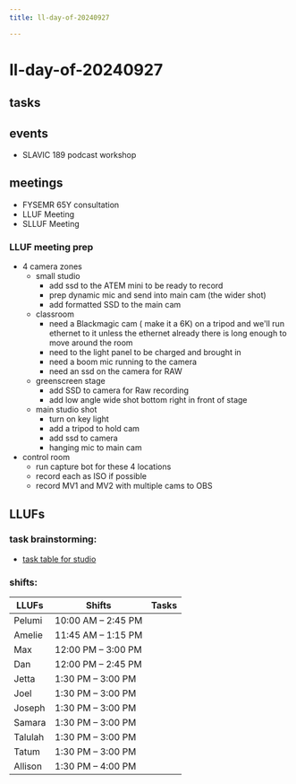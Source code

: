 ```yaml
---
title: ll-day-of-20240927

---
```


# ll-day-of-20240927

## tasks


## events
* SLAVIC 189 podcast workshop


## meetings
* FYSEMR 65Y consultation
* LLUF Meeting
* SLLUF Meeting

### LLUF meeting prep

- 4 camera zones
    - small studio
        - add ssd to the ATEM mini to be ready to record
        - prep dynamic mic and send into main cam (the wider shot)
        - add formatted SSD to the main cam
    - classroom
        - need a Blackmagic cam ( make it a 6K) on a tripod and we'll run ethernet to it unless the ethernet already there is long enough to move around the room
        - need to the light panel to be charged and brought in
        - need a boom mic running to the camera
        - need an ssd on the camera for RAW
    - greenscreen stage
        - add SSD to camera for Raw recording
        - add low angle wide shot bottom right in front of stage
    - main studio shot
        - turn on key light
        - add a tripod to hold cam
        - add ssd to camera
        - hanging mic to main cam
- control room
    - run capture bot for these 4 locations
    - record each as ISO if possible
    - record MV1 and MV2 with multiple cams to OBS 


## LLUFs

### task brainstorming: 

* [task table for studio](https://airtable.com/appN3NB28TdhG2S7x/tblHsMq7e2MwOiqsd/viwAYqLBckEODBII1?blocks=hide)

### shifts:

| LLUFs    | Shifts          | Tasks |
|----------|-----------------|-------|
| Pelumi   | 10:00 AM – 2:45 PM |       |
| Amelie   | 11:45 AM – 1:15 PM |       |
| Max      | 12:00 PM – 3:00 PM |       |
| Dan      | 12:00 PM – 2:45 PM |       |
| Jetta    | 1:30 PM – 3:00 PM |       |
| Joel     | 1:30 PM – 3:00 PM |       |
| Joseph   | 1:30 PM – 3:00 PM |       |
| Samara   | 1:30 PM – 3:00 PM |       |
| Talulah  | 1:30 PM – 3:00 PM |       |
| Tatum    | 1:30 PM – 3:00 PM |       |
| Allison  | 1:30 PM – 4:00 PM |       |




